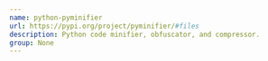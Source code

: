 ```yaml
---
name: python-pyminifier
url: https://pypi.org/project/pyminifier/#files
description: Python code minifier, obfuscator, and compressor.
group: None
---
```

